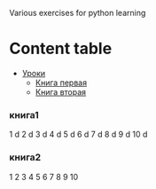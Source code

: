 Various exercises for python learning
# Content table # 
- [Уроки](#Книги)
    - [Книга первая](#книга1)
    - [Книга вторая](#книга2)

### книга1 ###
1 d
2 d
3 d
4 d
5 d
6 d
7 d
8 d
9 d
10 d
### книга2 ###
1
2
3
4
5
6
7
8
9
10
